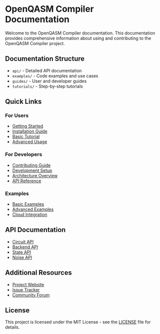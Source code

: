 # OpenQASM Compiler Documentation

Welcome to the OpenQASM Compiler documentation. This documentation provides comprehensive information about using and contributing to the OpenQASM Compiler project.

## Documentation Structure

- `api/` - Detailed API documentation
- `examples/` - Code examples and use cases
- `guides/` - User and developer guides
- `tutorials/` - Step-by-step tutorials

## Quick Links

### For Users
- [Getting Started](guides/getting-started.md)
- [Installation Guide](guides/installation.md)
- [Basic Tutorial](tutorials/basic-tutorial.md)
- [Advanced Usage](guides/advanced-usage.md)

### For Developers
- [Contributing Guide](../CONTRIBUTING.md)
- [Development Setup](guides/development-setup.md)
- [Architecture Overview](guides/architecture.md)
- [API Reference](api/README.md)

### Examples
- [Basic Examples](examples/basic.md)
- [Advanced Examples](examples/advanced.md)
- [Cloud Integration](examples/cloud-integration.md)

## API Documentation

- [Circuit API](api/circuit.md)
- [Backend API](api/backend.md)
- [State API](api/state.md)
- [Noise API](api/noise.md)

## Additional Resources

- [Project Website](https://github.com/yourusername/OpenQASMCompiler)
- [Issue Tracker](https://github.com/yourusername/OpenQASMCompiler/issues)
- [Community Forum](https://github.com/yourusername/OpenQASMCompiler/discussions)

## License

This project is licensed under the MIT License - see the [LICENSE](../LICENSE.md) file for details. 
